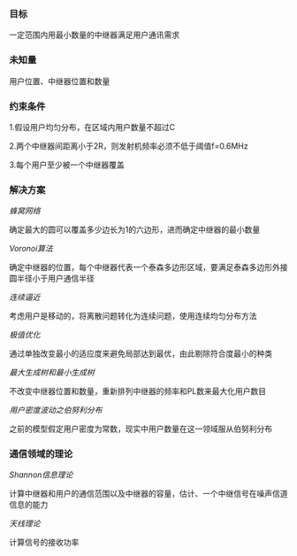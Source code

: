 ### 目标

一定范围内用最小数量的中继器满足用户通讯需求

### 未知量

用户位置、中继器位置和数量

### 约束条件

1.假设用户均匀分布，在区域内用户数量不超过C

2.两个中继器间距离小于2R，则发射机频率必须不低于阈值f=0.6MHz

3.每个用户至少被一个中继器覆盖

### 解决方案

*蜂窝网络*

确定最大的圆可以覆盖多少边长为1的六边形，进而确定中继器的最小数量

*Voronoi算法*

确定中继器的位置，每个中继器代表一个泰森多边形区域，要满足泰森多边形外接圆半径小于用户通信半径

*连续逼近*

考虑用户是移动的，将离散问题转化为连续问题，使用连续均匀分布方法

*极值优化*

通过单独改变最小的适应度来避免局部达到最优，由此剔除符合度最小的种类

*最大生成树和最小生成树*

不改变中继器位置和数量，重新排列中继器的频率和PL数来最大化用户数目

*用户密度波动之伯努利分布*

之前的模型假定用户密度为常数，现实中用户数量在这一领域服从伯努利分布



### 通信领域的理论

*Shannon信息理论*

计算中继器和用户的通信范围以及中继器的容量，估计、一个中继信号在噪声信道信息的能力

*天线理论*

计算信号的接收功率



​     